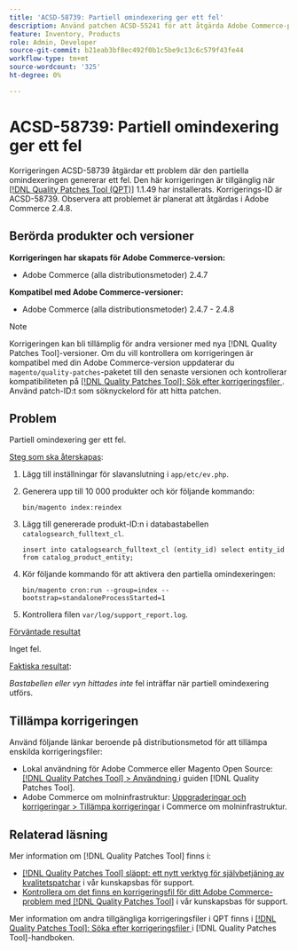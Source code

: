 ```yaml
---
title: 'ACSD-58739: Partiell omindexering ger ett fel'
description: Använd patchen ACSD-55241 för att åtgärda Adobe Commerce-problemet där partiell omindexering ger upphov till ett fel.
feature: Inventory, Products
role: Admin, Developer
source-git-commit: b21eab3bf8ec492f0b1c5be9c13c6c579f43fe44
workflow-type: tm+mt
source-wordcount: '325'
ht-degree: 0%

---
```


# ACSD-58739: Partiell omindexering ger ett fel

Korrigeringen ACSD-58739 åtgärdar ett problem där den partiella omindexeringen genererar ett fel. Den här korrigeringen är tillgänglig när [[!DNL Quality Patches Tool (QPT)]](/help/announcements/adobe-commerce-announcements/magento-quality-patches-released-new-tool-to-self-serve-quality-patches.md) 1.1.49 har installerats. Korrigerings-ID är ACSD-58739. Observera att problemet är planerat att åtgärdas i Adobe Commerce 2.4.8.

## Berörda produkter och versioner

**Korrigeringen har skapats för Adobe Commerce-version:**

* Adobe Commerce (alla distributionsmetoder) 2.4.7

**Kompatibel med Adobe Commerce-versioner:**

* Adobe Commerce (alla distributionsmetoder) 2.4.7 - 2.4.8

>[!NOTE]
>
>Korrigeringen kan bli tillämplig för andra versioner med nya [!DNL Quality Patches Tool]-versioner. Om du vill kontrollera om korrigeringen är kompatibel med din Adobe Commerce-version uppdaterar du `magento/quality-patches`-paketet till den senaste versionen och kontrollerar kompatibiliteten på [[!DNL Quality Patches Tool]: Sök efter korrigeringsfiler ](https://experienceleague.adobe.com/tools/commerce-quality-patches/index.html). Använd patch-ID:t som söknyckelord för att hitta patchen.

## Problem

Partiell omindexering ger ett fel.

<u>Steg som ska återskapas</u>:

1. Lägg till inställningar för slavanslutning i `app/etc/ev.php`.
1. Generera upp till 10 000 produkter och kör följande kommando:

   ```
   bin/magento index:reindex
   ```

1. Lägg till genererade produkt-ID:n i databastabellen `catalogsearch_fulltext_cl`.

   ```
   insert into catalogsearch_fulltext_cl (entity_id) select entity_id from catalog_product_entity;
   ```

1. Kör följande kommando för att aktivera den partiella omindexeringen:

   ```
   bin/magento cron:run --group=index --bootstrap=standaloneProcessStarted=1 
   ```

1. Kontrollera filen `var/log/support_report.log`.

<u>Förväntade resultat</u>

Inget fel.

<u>Faktiska resultat</u>:

*Bastabellen eller vyn hittades inte* fel inträffar när partiell omindexering utförs.

## Tillämpa korrigeringen

Använd följande länkar beroende på distributionsmetod för att tillämpa enskilda korrigeringsfiler:

* Lokal användning för Adobe Commerce eller Magento Open Source: [[!DNL Quality Patches Tool] > Användning ](https://experienceleague.adobe.com/docs/commerce-operations/tools/quality-patches-tool/usage.html) i guiden [!DNL Quality Patches Tool].
* Adobe Commerce om molninfrastruktur: [Uppgraderingar och korrigeringar > Tillämpa korrigeringar](https://experienceleague.adobe.com/docs/commerce-cloud-service/user-guide/develop/upgrade/apply-patches.html) i Commerce om molninfrastruktur.

## Relaterad läsning

Mer information om [!DNL Quality Patches Tool] finns i:

* [[!DNL Quality Patches Tool] släppt: ett nytt verktyg för självbetjäning av kvalitetspatchar](/help/announcements/adobe-commerce-announcements/magento-quality-patches-released-new-tool-to-self-serve-quality-patches.md) i vår kunskapsbas för support.
* [Kontrollera om det finns en korrigeringsfil för ditt Adobe Commerce-problem med  [!DNL Quality Patches Tool]](/help/support-tools/patches-available-in-qpt-tool/check-patch-for-magento-issue-with-magento-quality-patches.md) i vår kunskapsbas för support.

Mer information om andra tillgängliga korrigeringsfiler i QPT finns i [[!DNL Quality Patches Tool]: Söka efter korrigeringsfiler ](https://experienceleague.adobe.com/tools/commerce-quality-patches/index.html) i [!DNL Quality Patches Tool]-handboken.
